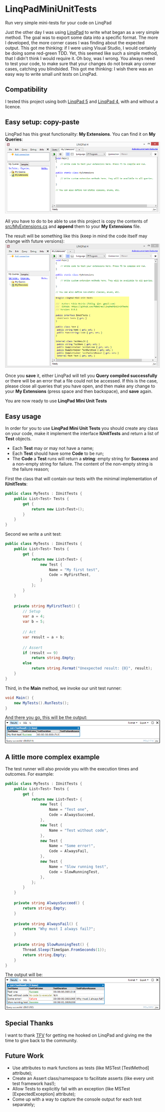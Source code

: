 # LinqPadMiniUnitTests
Run very simple mini-tests for your code on LinqPad

Just the other day I was using [LinqPad](https://www.linqpad.net/) to write what began as a very simple method. The goal was to export some data into a specific format. The more I developed, the more corner cases I was finding about the expected output. This got me thinking: if I were using Visual Studio, I would certainly be doing some red-green TDD. Yet, this seemed like such a simple method, that I didn't think I would require it. Oh boy, was I wrong. You always need to test your code, to make sure that your changes do not break any corner cases, catching you blindsided. This got me thinking: I wish there was an easy way to write small *unit tests* on LinqPad. 

## Compatibility
I tested this project using both [LinqPad 5](https://www.linqpad.net/Download.aspx) and [LinqPad 4](https://www.linqpad.net/Download.aspx), with and without a licence.

## Easy setup: copy-paste
LinqPad has this great functionality: **My Extensions**. You can find it on **My Queries**:
![LinqPadMyExtensions](imgs/LinqPadMyExtensions.png)

All you have to do to be able to use this project is copy the contents of [src/MyExtensions.cs](src/MyExtensions.cs) and **append** them to your **My Extensions** file.

The result will be something like this (keep in mind the code itself may change with future versions):
![LinqPadMyExtensionsWithLinqPadMiniUnitTests](imgs/LinqPadMyExtensionsWithLinqPadMiniUnitTests.png)

Once you **save** it, either LinqPad will tell you **Query compiled successfully** or there will be an error that a file could not be accessed. If this is the case, please close all queries that you have open, and then make any change to your **My Extensions** (press space and then backspace), and **save** again.

You are now ready to use **LinqPad Mini Unit Tests**

## Easy usage
In order for you to use **LinqPad Mini Unit Tests** you should create any class on your code, make it implement the interface **IUnitTests** and return a list of **Test** objects.
* Each **Test** may or may not have a name;
* Each **Test** should have some **Code** to be run;
* The **Code** a **Test** runs will return a **string**: empty string for **Success** and a non-empty string for failure. The content of the non-empty string is the failure reason;

First the class that will contain our tests with the minimal implementation of **IUnitTests**:
```csharp
public class MyTests : IUnitTests {
	public List<Test> Tests { 
		get { 
			return new List<Test>(); 
		}
	}
}
```

Second we write a unit test:
```csharp
public class MyTests : IUnitTests {
	public List<Test> Tests { 
		get { 
			return new List<Test> { 
				new Test {
					Name = "My first test",
					Code = MyFirstTest,
				}
			}; 
		}
	}
	
	private string MyFirstTest() {
		// Setup
		var a = 4;
		var b = 5;
		
		// Act
		var result = a + b;
		
		// Assert
		if (result == 9)
			return string.Empty;
		else
			return string.Format("Unexpected result: {0}", result);
	}
}
```

Third, in the **Main** method, we invoke our unit test runner:
```csharp
void Main() {
	new MyTests().RunTests();
}
```

And there you go, this will be the output:
![MyFirstTestResult](imgs/MyFirstTestResult.png)

## A little more complex example

The test runner will also provide you with the execution times and outcomes. For example:
```csharp
public class MyTests : IUnitTests {
	public List<Test> Tests { 
		get { 
			return new List<Test> {
				new Test { 
					Name = "Test one", 
					Code = AlwaysSucceed,
				},
				new Test {
					Name = "Test without code",
				},
				new Test {
					Name = "Some error!",
					Code = AlwaysFail,
				},
				new Test {
					Name = "Slow running test",
					Code = SlowRunningTest,
				},
			};
		}
	}
	
	private string AlwaysSucceed() {
		return string.Empty;
	}
	
	private string AlwaysFail() {
		return "Why must I always fail?";
	}
	
	private string SlowRunningTest() {
		Thread.Sleep(TimeSpan.FromSeconds(1));
		return string.Empty;
	}
}
```

The output will be:
![SeveralTestsResults](imgs/SeveralTestsResults.png)

## Special Thanks
I want to thank [TFV](http://www.tfv.pt) for getting me hooked on LinqPad and giving me the time to give back to the community.

## Future Work
* Use attributes to mark functions as tests (like MSTest [TestMethod] attribute);
* Create an Assert class/namespace to facilitate asserts (like every unit test framework has!);
* Allow Tests to explicitly fail with an exception (like MSTest [ExpectedException] attribute);
* Come up with a way to capture the console output for each test separately;
